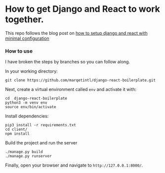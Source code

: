 # How to get Django and React to work together.

This repo follows the blog post on [how to setup django and react with minimal configuration](http://michaelgainyo.com/articles/how-to-get-django-and-reactjs-to-work-together/)

### How to use

I have broken the steps by branches so you can follow along.

In your working directory:

```
git clone https://github.com/marqetintl/django-react-boilerplate.git
```

Next, create a virtual environment called `env` and activate it with:

```
cd  django-react-boilerplate
python3 -m venv env
source env/bin/activate
```

Install dependencies:

```
pip3 install -r requirements.txt
cd client/
npm install
```

Build the project and run the server

```
./manage.py build
./manage.py runserver
```

Finally, open your browser and navigate to `http://127.0.0.1:8000/`.

